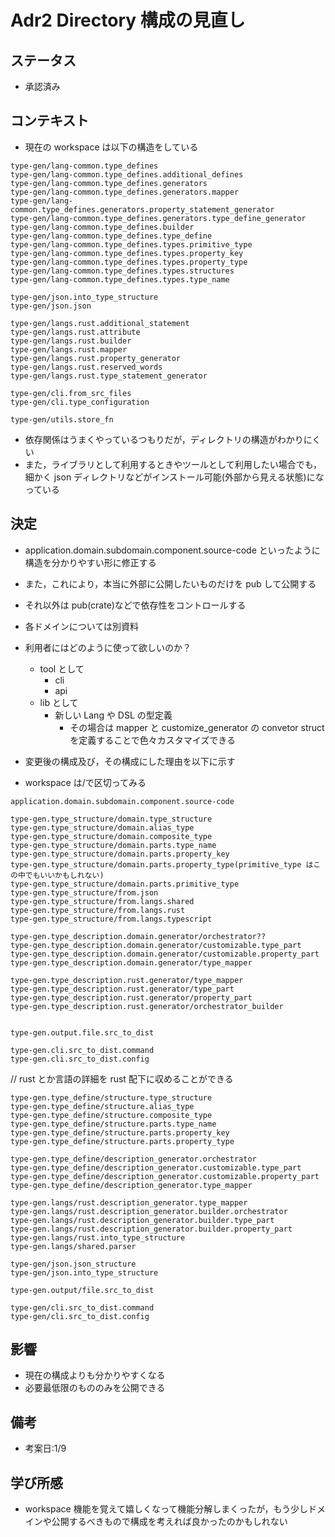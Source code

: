 # Adr2 Directory 構成の見直し

## ステータス

- 承認済み

## コンテキスト

- 現在の workspace は以下の構造をしている

```
type-gen/lang-common.type_defines
type-gen/lang-common.type_defines.additional_defines
type-gen/lang-common.type_defines.generators
type-gen/lang-common.type_defines.generators.mapper
type-gen/lang-common.type_defines.generators.property_statement_generator
type-gen/lang-common.type_defines.generators.type_define_generator
type-gen/lang-common.type_defines.builder
type-gen/lang-common.type_defines.type_define
type-gen/lang-common.type_defines.types.primitive_type
type-gen/lang-common.type_defines.types.property_key
type-gen/lang-common.type_defines.types.property_type
type-gen/lang-common.type_defines.types.structures
type-gen/lang-common.type_defines.types.type_name

type-gen/json.into_type_structure
type-gen/json.json

type-gen/langs.rust.additional_statement
type-gen/langs.rust.attribute
type-gen/langs.rust.builder
type-gen/langs.rust.mapper
type-gen/langs.rust.property_generator
type-gen/langs.rust.reserved_words
type-gen/langs.rust.type_statement_generator

type-gen/cli.from_src_files
type-gen/cli.type_configuration

type-gen/utils.store_fn
```

- 依存関係はうまくやっているつもりだが，ディレクトリの構造がわかりにくい
- また，ライブラリとして利用するときやツールとして利用したい場合でも，細かく json ディレクトリなどがインストール可能(外部から見える状態)になっている

## 決定

- application.domain.subdomain.component.source-code といったように構造を分かりやすい形に修正する
- また，これにより，本当に外部に公開したいものだけを pub して公開する
- それ以外は pub(crate)などで依存性をコントロールする
- 各ドメインについては別資料
- 利用者にはどのように使って欲しいのか？

  - tool として
    - cli
    - api
  - lib として
    - 新しい Lang や DSL の型定義
      - その場合は mapper と customize_generator の convetor struct を定義することで色々カスタマイズできる

- 変更後の構成及び，その構成にした理由を以下に示す
- workspace は/で区切ってみる

```
application.domain.subdomain.component.source-code

type-gen.type_structure/domain.type_structure
type-gen.type_structure/domain.alias_type
type-gen.type_structure/domain.composite_type
type-gen.type_structure/domain.parts.type_name
type-gen.type_structure/domain.parts.property_key
type-gen.type_structure/domain.parts.property_type(primitive_type はこの中でもいいかもしれない)
type-gen.type_structure/domain.parts.primitive_type
type-gen.type_structure/from.json
type-gen.type_structure/from.langs.shared
type-gen.type_structure/from.langs.rust
type-gen.type_structure/from.langs.typescript

type-gen.type_description.domain.generator/orchestrator??
type-gen.type_description.domain.generator/customizable.type_part
type-gen.type_description.domain.generator/customizable.property_part
type-gen.type_description.domain.generator/type_mapper

type-gen.type_description.rust.generator/type_mapper
type-gen.type_description.rust.generator/type_part
type-gen.type_description.rust.generator/property_part
type-gen.type_description.rust.generator/orchestrator_builder


type-gen.output.file.src_to_dist

type-gen.cli.src_to_dist.command
type-gen.cli.src_to_dist.config
```

// rust とか言語の詳細を rust 配下に収めることができる

```
type-gen.type_define/structure.type_structure
type-gen.type_define/structure.alias_type
type-gen.type_define/structure.composite_type
type-gen.type_define/structure.parts.type_name
type-gen.type_define/structure.parts.property_key
type-gen.type_define/structure.parts.property_type

type-gen.type_define/description_generator.orchestrator
type-gen.type_define/description_generator.customizable.type_part
type-gen.type_define/description_generator.customizable.property_part
type-gen.type_define/description_generator.type_mapper

type-gen.langs/rust.description_generator.type_mapper
type-gen.langs/rust.description_generator.builder.orchestrator
type-gen.langs/rust.description_generator.builder.type_part
type-gen.langs/rust.description_generator.builder.property_part
type-gen.langs/rust.into_type_structure
type-gen.langs/shared.parser

type-gen/json.json_structure
type-gen/json.into_type_structure

type-gen.output/file.src_to_dist

type-gen/cli.src_to_dist.command
type-gen/cli.src_to_dist.config
```

## 影響

- 現在の構成よりも分かりやすくなる
- 必要最低限のもののみを公開できる

## 備考

- 考案日:1/9

## 学び所感

- workspace 機能を覚えて嬉しくなって機能分解しまくったが，もう少しドメインや公開するべきもので構成を考えれば良かったのかもしれない

